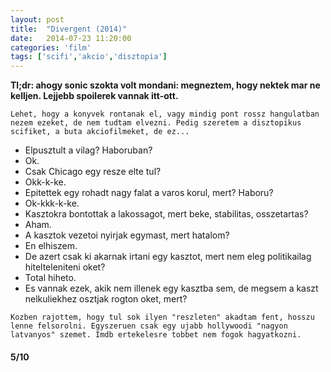 ```yaml
---
layout: post
title:  "Divergent (2014)"
date:   2014-07-23 11:20:00
categories: 'film'
tags: ['scifi','akcio','disztopia']
---
```

<b>Tl;dr: ahogy sonic szokta volt mondani: megneztem, hogy nektek mar ne kelljen. Lejjebb spoilerek vannak itt-ott.</b>

	Lehet, hogy a konyvek rontanak el, vagy mindig pont rossz hangulatban nezem ezeket, de nem tudtam elvezni. Pedig szeretem a disztopikus scifiket, a buta akciofilmeket, de ez...

<ul>
	<li>Elpusztult a vilag? Haboruban?</li>
	<li>Ok.</li>
	<li>Csak Chicago egy resze elte tul?</li>
	<li>Okk-k-ke.</li>
	<li>Epitettek egy rohadt nagy falat a varos korul, mert? Haboru?</li>
	<li>Ok-kkk-k-ke.</li>
	<li>Kasztokra bontottak a lakossagot, mert beke, stabilitas, osszetartas?</li>
	<li>Aham.</li>
	<li>A kasztok vezetoi nyirjak egymast, mert hatalom?</li>
	<li>En elhiszem.</li>
	<li>De azert csak ki akarnak irtani egy kasztot, mert nem eleg politikailag hitelteleniteni oket?</li>
	<li>Total hiheto.</li>
	<li>Es vannak ezek, akik nem illenek egy kasztba sem, de megsem a kaszt nelkuliekhez osztjak rogton oket, mert?
</ul>

	Kozben rajottem, hogy tul sok ilyen "reszleten" akadtam fent, hosszu lenne felsorolni. Egyszeruen csak egy ujabb hollywoodi "nagyon latvanyos" szemet. Imdb ertekelesre tobbet nem fogok hagyatkozni.


<h4>5/10</h4>